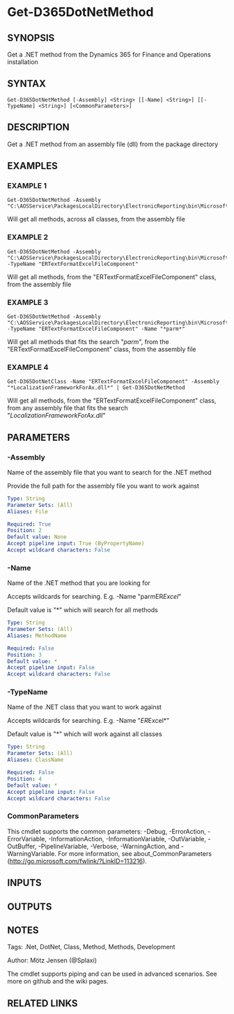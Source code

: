 ﻿---
external help file: d365fo.tools-help.xml
Module Name: d365fo.tools
online version:
schema: 2.0.0
---

# Get-D365DotNetMethod

## SYNOPSIS
Get a .NET method from the Dynamics 365 for Finance and Operations installation

## SYNTAX

```
Get-D365DotNetMethod [-Assembly] <String> [[-Name] <String>] [[-TypeName] <String>] [<CommonParameters>]
```

## DESCRIPTION
Get a .NET method from an assembly file (dll) from the package directory

## EXAMPLES

### EXAMPLE 1
```
Get-D365DotNetMethod -Assembly "C:\AOSService\PackagesLocalDirectory\ElectronicReporting\bin\Microsoft.Dynamics365.LocalizationFrameworkForAx.dll"
```

Will get all methods, across all classes, from the assembly file

### EXAMPLE 2
```
Get-D365DotNetMethod -Assembly "C:\AOSService\PackagesLocalDirectory\ElectronicReporting\bin\Microsoft.Dynamics365.LocalizationFrameworkForAx.dll" -TypeName "ERTextFormatExcelFileComponent"
```

Will get all methods, from the "ERTextFormatExcelFileComponent" class, from the assembly file

### EXAMPLE 3
```
Get-D365DotNetMethod -Assembly "C:\AOSService\PackagesLocalDirectory\ElectronicReporting\bin\Microsoft.Dynamics365.LocalizationFrameworkForAx.dll" -TypeName "ERTextFormatExcelFileComponent" -Name "*parm*"
```

Will get all methods that fits the search "*parm*", from the "ERTextFormatExcelFileComponent" class, from the assembly file

### EXAMPLE 4
```
Get-D365DotNetClass -Name "ERTextFormatExcelFileComponent" -Assembly "*LocalizationFrameworkForAx.dll*" | Get-D365DotNetMethod
```

Will get all methods, from the "ERTextFormatExcelFileComponent" class, from any assembly file that fits the search "*LocalizationFrameworkForAx.dll*"

## PARAMETERS

### -Assembly
Name of the assembly file that you want to search for the .NET method

Provide the full path for the assembly file you want to work against

```yaml
Type: String
Parameter Sets: (All)
Aliases: File

Required: True
Position: 2
Default value: None
Accept pipeline input: True (ByPropertyName)
Accept wildcard characters: False
```

### -Name
Name of the .NET method that you are looking for

Accepts wildcards for searching.
E.g.
-Name "parmER*Excel*"

Default value is "*" which will search for all methods

```yaml
Type: String
Parameter Sets: (All)
Aliases: MethodName

Required: False
Position: 3
Default value: *
Accept pipeline input: False
Accept wildcard characters: False
```

### -TypeName
Name of the .NET class that you want to work against

Accepts wildcards for searching.
E.g.
-Name "*ER*Excel*"

Default value is "*" which will work against all classes

```yaml
Type: String
Parameter Sets: (All)
Aliases: ClassName

Required: False
Position: 4
Default value: *
Accept pipeline input: False
Accept wildcard characters: False
```

### CommonParameters
This cmdlet supports the common parameters: -Debug, -ErrorAction, -ErrorVariable, -InformationAction, -InformationVariable, -OutVariable, -OutBuffer, -PipelineVariable, -Verbose, -WarningAction, and -WarningVariable.
For more information, see about_CommonParameters (http://go.microsoft.com/fwlink/?LinkID=113216).

## INPUTS

## OUTPUTS

## NOTES
Tags: .Net, DotNet, Class, Method, Methods, Development

Author: Mötz Jensen (@Splaxi)

The cmdlet supports piping and can be used in advanced scenarios.
See more on github and the wiki pages.

## RELATED LINKS
